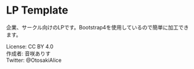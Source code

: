 # LP Template
企業、サークル向けのLPです。Bootstrap4を使用しているので簡単に加工できます。  
  
License: CC BY 4.0  
作成者: 音咲ありす  
Twitter: @OtosakiAlice